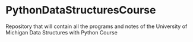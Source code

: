 # PythonDataStructuresCourse
Repository that will contain all the programs and notes of the University of Michigan Data Structures with Python Course
